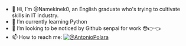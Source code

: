 - 👋 Hi, I’m @Namekinek0, an English graduate who's trying to cultivate skills in IT industry.
- 🌱 I’m currently learning Python
- 💞️ I’m looking to be noticed by Github senpai for work 😳👉👈
- 📫 How to reach me: [![@AntonioPolara](https://i.postimg.cc/7LwXCwcM/image.png)](https://twitter.com/AntonioPolara) 

<!---
Namekinek0/Namekinek0 is a ✨ special ✨ repository because its `README.md` (this file) appears on your GitHub profile.
You can click the Preview link to take a look at your changes.
--->
<!-- - 👀 I’m interested in ... -->
